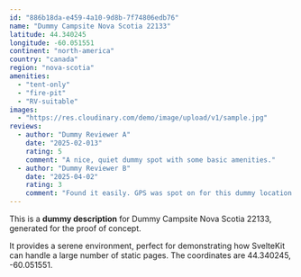 ```yaml
---
id: "886b18da-e459-4a10-9d8b-7f74806edb76"
name: "Dummy Campsite Nova Scotia 22133"
latitude: 44.340245
longitude: -60.051551
continent: "north-america"
country: "canada"
region: "nova-scotia"
amenities:
  - "tent-only"
  - "fire-pit"
  - "RV-suitable"
images:
  - "https://res.cloudinary.com/demo/image/upload/v1/sample.jpg"
reviews:
  - author: "Dummy Reviewer A"
    date: "2025-02-013"
    rating: 5
    comment: "A nice, quiet dummy spot with some basic amenities."
  - author: "Dummy Reviewer B"
    date: "2025-04-02"
    rating: 3
    comment: "Found it easily. GPS was spot on for this dummy location."
---
```


This is a **dummy description** for Dummy Campsite Nova Scotia 22133, generated for the proof of concept.

It provides a serene environment, perfect for demonstrating how SvelteKit can handle a large number of static pages. The coordinates are 44.340245, -60.051551.
